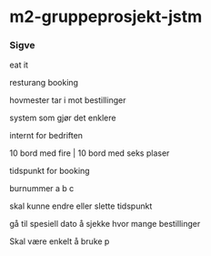 # m2-gruppeprosjekt-jstm

### Sigve
eat it

resturang booking

hovmester tar i mot bestillinger

system som gjør det enklere 

internt for bedriften

10 bord med fire
|
10 bord med seks plaser

tidspunkt for booking

burnummer a b c

skal kunne endre eller slette tidspunkt

gå til spesiell dato å sjekke hvor mange bestillinger

Skal være enkelt å bruke
p	
